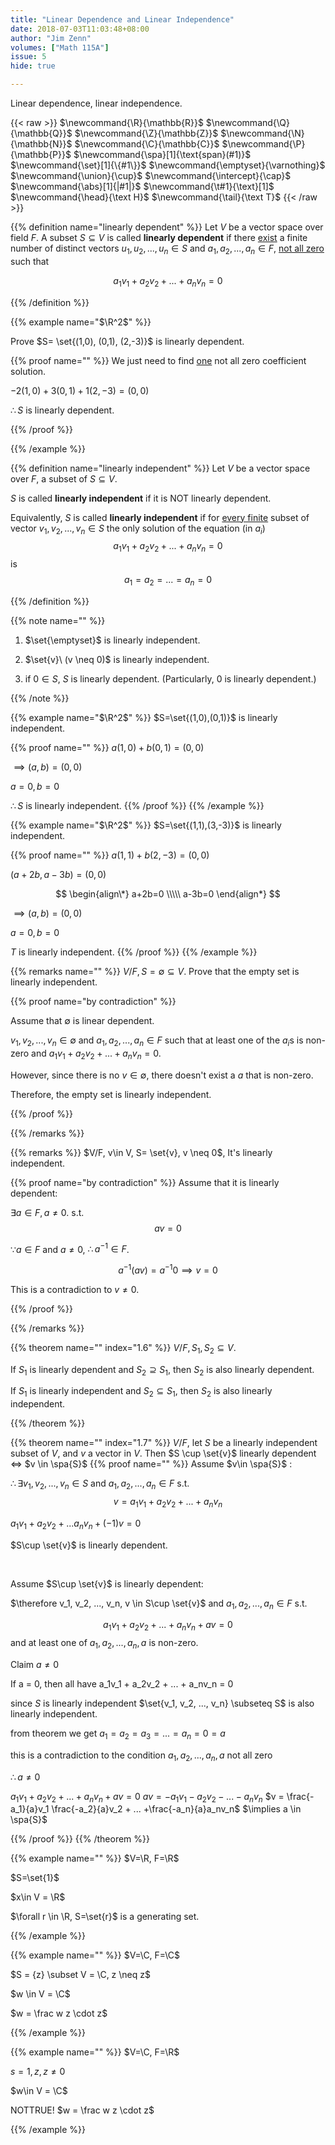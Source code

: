 ```yaml
---
title: "Linear Dependence and Linear Independence"
date: 2018-07-03T11:03:48+08:00
author: "Jim Zenn"
volumes: ["Math 115A"]
issue: 5
hide: true

---
```


Linear dependence, linear independence.

<!--more-->

<div class="latex-macros">
  {{< raw >}}
    $\newcommand{\R}{\mathbb{R}}$
    $\newcommand{\Q}{\mathbb{Q}}$
    $\newcommand{\Z}{\mathbb{Z}}$
    $\newcommand{\N}{\mathbb{N}}$
    $\newcommand{\C}{\mathbb{C}}$
    $\newcommand{\P}{\mathbb{P}}$
    $\newcommand{\spa}[1]{\text{span}(#1)}$
    $\newcommand{\set}[1]{\{#1\}}$
    $\newcommand{\emptyset}{\varnothing}$
    $\newcommand{\union}{\cup}$  
    $\newcommand{\intercept}{\cap}$  
    $\newcommand{\abs}[1]{|#1|}$  
    $\newcommand{\t#1}{\text}[1]$  
    $\newcommand{\head}{\text H}$  
    $\newcommand{\tail}{\text T}$  
  {{< /raw >}}
</div>

{{% definition name="linearly dependent" %}} 
Let $V$ be a vector space over field $F$. A subset $S \subseteq V$ is called **linearly dependent** if there <u>exist</u> a finite number of distinct vectors $u_1, u_2, ..., u_n \in S$ and $a_1, a_2,..., a_n \in F$, <u>not all zero</u> such that

$$a_1v_1 + a_2v_2 + ... + a_nv_n = 0$$

{{% /definition %}}

{{% example name="$\R^2$" %}} 

Prove $S= \set{(1,0), (0,1), (2,-3)}$ is linearly dependent.

{{% proof name="" %}} 
We just need to find <u>one</u> not all zero coefficient solution.

$-2(1,0) + 3(0,1) +1(2,-3) = (0,0)$

$\therefore S$ is linearly dependent.

{{% /proof %}}

{{% /example %}}

{{% definition name="linearly independent" %}} 
Let $V$ be a vector space over $F$, a subset of $S\subseteq V$. 

$S$ is called **linearly independent** if it is NOT linearly dependent.

Equivalently, $S$ is called **linearly independent** if for <u>every finite</u> subset of vector $v_1, v_2, ..., v_n \in S$ the only solution of the equation (in $a_i$) $$a_1v_1 + a_2v_2 + ... + a_nv_n = 0$$
is 
$$a_1=a_2=...=a_n=0$$

{{% /definition %}}

{{% note name="" %}} 

1. $\set{\emptyset}$ is linearly independent.

2. $\set{v}\ (v \neq 0)$ is linearly independent.

3. if $0 \in S$, $S$ is linearly dependent. (Particularly, ${0}$ is linearly dependent.)

{{% /note %}}


{{% example name="$\R^2$" %}} 
$S=\set{(1,0),(0,1)}$ is linearly independent.

{{% proof name="" %}} 
$a(1,0) + b(0,1) = (0,0)$

$\implies (a,b) = (0,0)$

$a= 0, b=0$

$\therefore S$ is linearly independent.
{{% /proof %}}
{{% /example %}}

{{% example name="$\R^2$" %}} 
$S=\set{(1,1),(3,-3)}$ is linearly independent.

{{% proof name="" %}} 
$a(1,1) + b(2,-3) = (0,0)$

$(a+2b,a-3b) = (0,0)$

$$
\begin{align\*}
a+2b=0 \\\\\
a-3b=0
\end{align*}
$$

$\implies (a,b) = (0,0)$

$a= 0, b=0$

$T$ is linearly independent.
{{% /proof %}}
{{% /example %}}

{{% remarks name="" %}} 
$V/F, S=\emptyset \subseteq V$. Prove that the empty set is linearly independent.

{{% proof name="by contradiction" %}} 

Assume that $\emptyset$ is linear dependent.

$v_1, v_2, ..., v_n \in \emptyset$ and $a_1,a_2, ..., a_n \in F$ such that at least one of the $a_i$s is non-zero and $a_1v_1 + a_2v_2 + ... + a_nv_n = 0$.

However, since there is no $v \in \emptyset$, there doesn't exist a $a$ that is non-zero.

Therefore, the empty set is linearly independent.

{{% /proof %}}

{{% /remarks %}}

{{% remarks %}} 
$V/F, v\in V, S= \set{v}, v \neq 0$,
It's linearly independent.

{{% proof name="by contradiction" %}} 
Assume that it is linearly dependent:

$\exists a \in F, a\neq 0.$ s.t. $$av=0$$

$\because a\in F$ and $a\neq 0$, $\therefore a^{-1} \in F$.

$$a^{-1}(av)= a^{-1}0 \implies v = 0$$

This is a contradiction to $v\neq 0$.

{{% /proof %}}

{{% /remarks %}}

{{% theorem name="" index="1.6" %}} 
$V/F, S_1, S_2 \subseteq V$.

If $S_1$ is linearly dependent and $S_2\supseteq S_1$, then $S_2$ is also linearly dependent.

If $S_1$ is linearly independent and $S_2 \subseteq S_1$, then $S_2$ is also linearly independent.

{{% /theorem %}}

{{% theorem name="" index="1.7" %}} 
$V/F$, let $S$ be a linearly independent subset of $V$, and $v$ a vector in $V$.
Then $S \cup \set{v}$ linearly dependent $\iff$ $v \in \spa{S}$
{{% proof name="" %}} 
Assume $v\in \spa{S}$ :

$\therefore \exists v_1, v_2, ..., v_n \in S$ and $a_1, a_2, ..., a_n \in F$ s.t. $$v=a_1v_1 + a_2v_2 + ... + a_nv_n$$

$a_1v_1+a_2v_2 + ... a_nv_n + (-1)v = 0$

$S\cup \set{v}$ is linearly dependent.

<br>

Assume $S\cup \set{v}$ is linearly dependent:

$\therefore v_1, v_2, ..., v_n, v \in S\cup \set{v}$ 
and $a_1, a_2, ..., a_n \in F$ s.t.

$$a_1v_1+a_2v_2 + ... + a_nv_n + av = 0$$
and at least one of $a_1, a_2, ... ,a_n, a$ is non-zero.

Claim $a \neq 0$ 

If  a = 0, then all have 
a_1v_1 + a_2v_2 + ... + a_nv_n = 0 

since $S$ is linearly independent $\set{v_1, v_2, ..., v_n} \subseteq S$ is also linearly independent.

from theorem we get $a_1=a_2=a_3= ... = a_n = 0= a$

this is a contradiction to the condition $a_1, a_2, ..., a_n, a$ not all zero

$\therefore a \neq 0$

$a_1v_1+a_2v_2 + ... + a_nv_n + av = 0$
$av = -a_1v_1 -a_2v_2 - ... -a_nv_n$
$v = \frac{-a_1}{a}v_1 \frac{-a_2}{a}v_2 + ... +\frac{-a_n}{a}a_nv_n$
$\implies a \in \spa{S}$

{{% /proof %}}
{{% /theorem %}}

{{% example name="" %}} 
$V=\R, F=\R$

$S=\set{1}$

$x\in V = \R$

$\forall r \in \R, S=\set{r}$ is a generating set.

{{% /example %}}

{{% example name="" %}} 
$V=\C, F=\C$

$S = {z} \subset V = \C, z \neq z$

$w \in V = \C$

$w = \frac w z \cdot z$

{{% /example %}}

{{% example name="" %}} 
$V=\C, F=\R$

$s = {1, z}, z\neq 0$

$w\in V = \C$

NOTTRUE! $w = \frac w z \cdot z$

{{% /example %}}